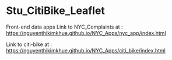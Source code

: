 # Stu_CitiBike_Leaflet
Front-end data apps
Link to NYC_Complaints at : https://nguyenthikimkhue.github.io/NYC_Apps/nyc_app/index.html

Link to citi-bike at : https://nguyenthikimkhue.github.io/NYC_Apps/citi_bike/index.html
